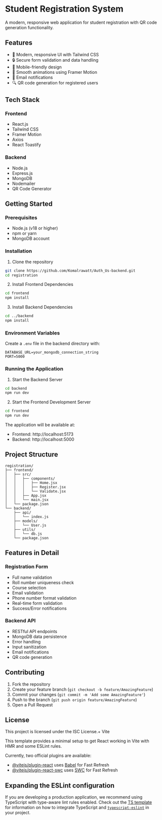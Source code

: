 # Student Registration System

A modern, responsive web application for student registration with QR code generation functionality.

## Features

- 🎨 Modern, responsive UI with Tailwind CSS
- 🔒 Secure form validation and data handling
- 📱 Mobile-friendly design
- 💫 Smooth animations using Framer Motion
- 📧 Email notifications
- 🔍 QR code generation for registered users

## Tech Stack

### Frontend
- React.js
- Tailwind CSS
- Framer Motion
- Axios
- React Toastify

### Backend
- Node.js
- Express.js
- MongoDB
- Nodemailer
- QR Code Generator

## Getting Started

### Prerequisites
- Node.js (v18 or higher)
- npm or yarn
- MongoDB account

### Installation

1. Clone the repository
```bash
git clone https://github.com/Komalrawatt/Auth_Us-backend.git
cd registration
```

2. Install Frontend Dependencies
```bash
cd frontend
npm install
```

3. Install Backend Dependencies
```bash
cd ../backend
npm install
```

### Environment Variables

Create a `.env` file in the backend directory with:
```env
DATABASE_URL=your_mongodb_connection_string
PORT=5000
```

### Running the Application

1. Start the Backend Server
```bash
cd backend
npm run dev
```

2. Start the Frontend Development Server
```bash
cd frontend
npm run dev
```

The application will be available at:
- Frontend: http://localhost:5173
- Backend: http://localhost:5000

## Project Structure

```
registration/
├── frontend/
│   ├── src/
│   │   ├── components/
│   │   │   ├── Home.jsx
│   │   │   ├── Register.jsx
│   │   │   └── Validate.jsx
│   │   ├── App.jsx
│   │   └── main.jsx
│   └── package.json
└── backend/
    ├── api/
    │   └── index.js
    ├── models/
    │   └── User.js
    ├── utils/
    │   └── db.js
    └── package.json
```

## Features in Detail

### Registration Form
- Full name validation
- Roll number uniqueness check
- Course selection
- Email validation
- Phone number format validation
- Real-time form validation
- Success/Error notifications

### Backend API
- RESTful API endpoints
- MongoDB data persistence
- Error handling
- Input sanitization
- Email notifications
- QR code generation

## Contributing

1. Fork the repository
2. Create your feature branch (`git checkout -b feature/AmazingFeature`)
3. Commit your changes (`git commit -m 'Add some AmazingFeature'`)
4. Push to the branch (`git push origin feature/AmazingFeature`)
5. Open a Pull Request

## License

This project is licensed under the ISC License.+ Vite

This template provides a minimal setup to get React working in Vite with HMR and some ESLint rules.

Currently, two official plugins are available:

- [@vitejs/plugin-react](https://github.com/vitejs/vite-plugin-react/blob/main/packages/plugin-react) uses [Babel](https://babeljs.io/) for Fast Refresh
- [@vitejs/plugin-react-swc](https://github.com/vitejs/vite-plugin-react/blob/main/packages/plugin-react-swc) uses [SWC](https://swc.rs/) for Fast Refresh

## Expanding the ESLint configuration

If you are developing a production application, we recommend using TypeScript with type-aware lint rules enabled. Check out the [TS template](https://github.com/vitejs/vite/tree/main/packages/create-vite/template-react-ts) for information on how to integrate TypeScript and [`typescript-eslint`](https://typescript-eslint.io) in your project.
